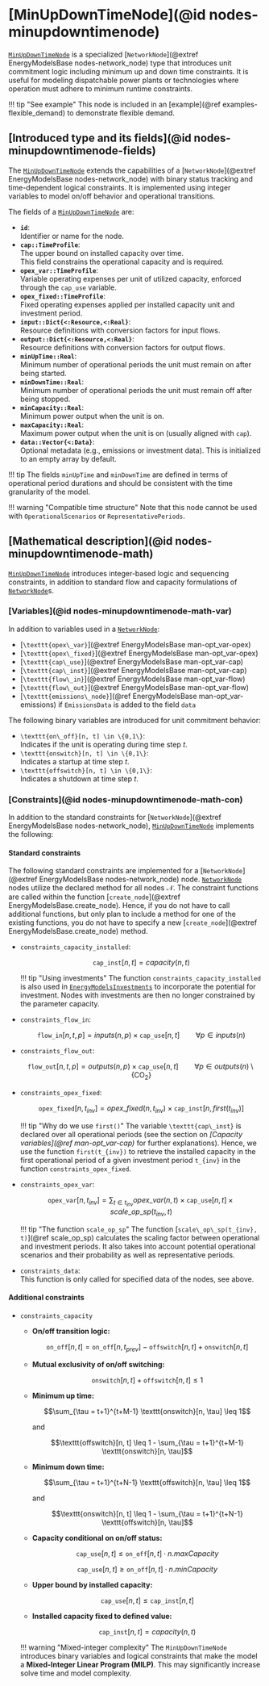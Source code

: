 # [MinUpDownTimeNode](@id nodes-minupdowntimenode)

[`MinUpDownTimeNode`](@ref) is a specialized [`NetworkNode`](@extref EnergyModelsBase nodes-network_node) type that introduces unit commitment logic including minimum up and down time constraints. It is useful for modeling dispatchable power plants or technologies where operation must adhere to minimum runtime constraints.

!!! tip "See example"
    This node is included in an [example](@ref examples-flexible_demand) to demonstrate flexible demand.


## [Introduced type and its fields](@id nodes-minupdowntimenode-fields)

The [`MinUpDownTimeNode`](@ref) extends the capabilities of a [`NetworkNode`](@extref EnergyModelsBase nodes-network_node) with binary status tracking and time-dependent logical constraints. It is implemented using integer variables to model on/off behavior and operational transitions.

The fields of a [`MinUpDownTimeNode`](@ref) are:

- **`id`**:\
  Identifier or name for the node.
- **`cap::TimeProfile`**:\
  The upper bound on installed capacity over time.\
  This field constrains the operational capacity and is required.
- **`opex_var::TimeProfile`**:\
  Variable operating expenses per unit of utilized capacity, enforced through the `cap_use` variable.
- **`opex_fixed::TimeProfile`**:\
  Fixed operating expenses applied per installed capacity unit and investment period.
- **`input::Dict{<:Resource,<:Real}`**:\
  Resource definitions with conversion factors for input flows.
- **`output::Dict{<:Resource,<:Real}`**:\
  Resource definitions with conversion factors for output flows.
- **`minUpTime::Real`**:\
  Minimum number of operational periods the unit must remain on after being started.
- **`minDownTime::Real`**:\
  Minimum number of operational periods the unit must remain off after being stopped.
- **`minCapacity::Real`**:\
  Minimum power output when the unit is on.
- **`maxCapacity::Real`**:\
  Maximum power output when the unit is on (usually aligned with `cap`).
- **`data::Vector{<:Data}`**:\
  Optional metadata (e.g., emissions or investment data). This is initialized to an empty array by default.

!!! tip
    The fields `minUpTime` and `minDownTime` are defined in terms of operational period durations and should be consistent with the time granularity of the model.

!!! warning "Compatible time structure"
    Note that this node cannot be used with `OperationalScenarios` or `RepresentativePeriods`.


## [Mathematical description](@id nodes-minupdowntimenode-math)

[`MinUpDownTimeNode`](@ref) introduces integer-based logic and sequencing constraints, in addition to standard flow and capacity formulations of [`NetworkNode`](@ref)s.

### [Variables](@id nodes-minupdowntimenode-math-var)

In addition to variables used in a [`NetworkNode`](@ref):

- [``\texttt{opex\_var}``](@extref EnergyModelsBase man-opt_var-opex)
- [``\texttt{opex\_fixed}``](@extref EnergyModelsBase man-opt_var-opex)
- [``\texttt{cap\_use}``](@extref EnergyModelsBase man-opt_var-cap)
- [``\texttt{cap\_inst}``](@extref EnergyModelsBase man-opt_var-cap)
- [``\texttt{flow\_in}``](@extref EnergyModelsBase man-opt_var-flow)
- [``\texttt{flow\_out}``](@extref EnergyModelsBase man-opt_var-flow)
- [``\texttt{emissions\_node}``](@ref EnergyModelsBase man-opt_var-emissions) if `EmissionsData` is added to the field `data`

The following binary variables are introduced for unit commitment behavior:

- ``\texttt{on\_off}[n, t] \in \{0,1\}``:\
  Indicates if the unit is operating during time step $t$.
- ``\texttt{onswitch}[n, t] \in \{0,1\}``:\
  Indicates a startup at time step $t$.
- ``\texttt{offswitch}[n, t] \in \{0,1\}``:\
  Indicates a shutdown at time step $t$.

### [Constraints](@id nodes-minupdowntimenode-math-con)

In addition to the standard constraints for [`NetworkNode`](@extref EnergyModelsBase nodes-network_node), [`MinUpDownTimeNode`](@ref) implements the following:


#### Standard constraints

The following standard constraints are implemented for a [`NetworkNode`](@extref
EnergyModelsBase nodes-network_node) node.  [`NetworkNode`](@ref) nodes utilize
the declared method for all nodes 𝒩.  The constraint functions are called
within the function [`create_node`](@extref EnergyModelsBase.create_node).
Hence, if you do not have to call additional functions, but only plan to include
a method for one of the existing functions, you do not have to specify a new
[`create_node`](@extref EnergyModelsBase.create_node) method.

- `constraints_capacity_installed`:

  ```math
  \texttt{cap\_inst}[n, t] = capacity(n, t)
  ```

  !!! tip "Using investments"
      The function `constraints_capacity_installed` is also used in [`EnergyModelsInvestments`](https://energymodelsx.github.io/EnergyModelsInvestments.jl/) to incorporate the potential for investment.
      Nodes with investments are then no longer constrained by the parameter capacity.

- `constraints_flow_in`:

  ```math
  \texttt{flow\_in}[n, t, p] = inputs(n, p) \times \texttt{cap\_use}[n, t]
  \qquad \forall p \in inputs(n)
  ```

- `constraints_flow_out`:

  ```math
  \texttt{flow\_out}[n, t, p] =
  outputs(n, p) \times \texttt{cap\_use}[n, t]
  \qquad \forall p \in outputs(n) \setminus \{\text{CO}_2\}
  ```

- `constraints_opex_fixed`:

  ```math
  \texttt{opex\_fixed}[n, t_{inv}] = opex\_fixed(n, t_{inv}) \times \texttt{cap\_inst}[n, first(t_{inv})]
  ```

  !!! tip "Why do we use `first()`"
      The variable ``\texttt{cap\_inst}`` is declared over all operational periods (see the section on *[Capacity variables](@ref man-opt_var-cap)* for further explanations).
      Hence, we use the function ``first(t_{inv})`` to retrieve the installed capacity in the first operational period of a given investment period ``t_{inv}`` in the function `constraints_opex_fixed`.

- `constraints_opex_var`:

  ```math
  \texttt{opex\_var}[n, t_{inv}] = \sum_{t \in t_{inv}} opex\_var(n, t) \times \texttt{cap\_use}[n, t] \times scale\_op\_sp(t_{inv}, t)
  ```

  !!! tip "The function `scale_op_sp`"
      The function [``scale\_op\_sp(t_{inv}, t)``](@ref scale_op_sp) calculates the scaling factor between operational and investment periods.
      It also takes into account potential operational scenarios and their probability as well as representative periods.

- `constraints_data`:\
  This function is only called for specified data of the nodes, see above.


#### Additional constraints

- `constraints_capacity`

  - **On/off transition logic:**

    ```math
    \texttt{on\_off}[n, t] =
    \texttt{on\_off}[n, t_{prev}] - \texttt{offswitch}[n, t] + \texttt{onswitch}[n, t]
    ```

  - **Mutual exclusivity of on/off switching:**

    ```math
    \texttt{onswitch}[n, t] + \texttt{offswitch}[n, t] \leq 1
    ```

  - **Minimum up time:**

    ```math
    \sum_{\tau = t+1}^{t+M-1} \texttt{onswitch}[n, \tau] \leq 1
    ```

      and

    ```math
    \texttt{offswitch}[n, t] \leq 1 - \sum_{\tau = t+1}^{t+M-1} \texttt{onswitch}[n, \tau]
    ```

  - **Minimum down time:**

    ```math
    \sum_{\tau = t+1}^{t+N-1} \texttt{offswitch}[n, \tau] \leq 1
    ```

    and

    ```math
    \texttt{onswitch}[n, t] \leq 1 - \sum_{\tau = t+1}^{t+N-1} \texttt{offswitch}[n, \tau]
    ```

  - **Capacity conditional on on/off status:**

    ```math
    \texttt{cap\_use}[n, t] \leq \texttt{on\_off}[n, t] \cdot n.maxCapacity
    ```

    ```math
    \texttt{cap\_use}[n, t] \geq \texttt{on\_off}[n, t] \cdot n.minCapacity
    ```

  - **Upper bound by installed capacity:**

    ```math
    \texttt{cap\_use}[n, t] \leq \texttt{cap\_inst}[n, t]
    ```

  - **Installed capacity fixed to defined value:**

    ```math
    \texttt{cap\_inst}[n, t] = capacity(n, t)
    ```

  !!! warning "Mixed-integer complexity"
      The `MinUpDownTimeNode` introduces binary variables and logical constraints that make the model a **Mixed-Integer Linear Program (MILP)**. This may significantly increase solve time and model complexity.
